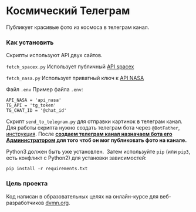 # Космический Телеграм

Публикует красивые фото из космоса в телеграм канал.

### Как установить

Скрипты используют API двух сайтов.

`fetch_spacex.py` Использует публичный [API spacex](https://github.com/r-spacex/SpaceX-API#readme)

`fetch_nasa.py` Использует приватный ключ к [API NASA](https://api.nasa.gov/)

Файл `.env`
Пример файла `.env`:
```
API_NASA = 'api_nasa'
TG_API = 'tg_token'
TG_CHAT_ID = '@chat_id'
```

Скрипт `send_to_telegram.py` для отправки картинок в телеграм канал.
Для работы скрипта нужно создать телеграм бота через `@BotFather`, [инструкция](https://way23.ru/%D1%80%D0%B5%D0%B3%D0%B8%D1%81%D1%82%D1%80%D0%B0%D1%86%D0%B8%D1%8F-%D0%B1%D0%BE%D1%82%D0%B0-%D0%B2-telegram.html).
После **[создаем телеграм канал назначаем бота его Администратором](https://smmplanner.com/blog/otlozhennyj-posting-v-telegram/) для того чтоб он мог публиковать фото на канале.**

Python3 должен быть уже установлен. 
Затем используйте `pip` (или `pip3`, есть конфликт с Python2) для установки зависимостей:
```
pip install -r requirements.txt
```

### Цель проекта

Код написан в образовательных целях на онлайн-курсе для веб-разработчиков [dvmn.org](https://dvmn.org/).